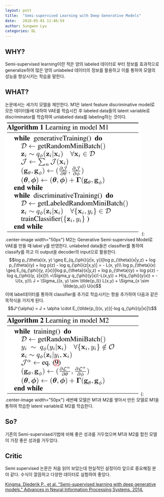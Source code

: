 ```yaml
---
layout: post
title:  "Semi-supervised Learning with Deep Generative Models"
date:   2018-05-01 11:46:59
author: Sungwon Lyu
categories: DL
---
```


## WHY? 
Semi-supervised learning이란 적은 양의 labeled 데이터로 부터 정보를 효과적으로 generalize하여 많은 양의 unlabeled 데이터의 정보를 활용하고 이를 통하여 모델의 성능을 향상시키는 학습을 말한다. 

## WHAT?
논문에서는 세가지 모델을 제안한다. M1은 latent feature discriminative model로 모든 데이터들에 대하여 VAE를 학습시킨 후 labeled data들의 latent variable로 discriminator를 학습하여 unlabeled data를 labeling하는 것이다. 
![image](/assets/images/sdgm1.png){: .center-image width="50px"}
M2는 Generative Semi-supervised Model로 VAE를 만들 때 label y를 반영한다. unlabeled data들은 classifier를 통하여 classify를 하고 이 output을 decoder의 input으로 활용한다. 
$$log p_{\theta}(x, y) \geq E_{q_{\phi}(z|x, y)}[log p_{\theta}(x|y,z) + log p_{\theta}(y) + log p(z) - log q_{\phi}(z|x,y)] = - L(x, y)\\
log p_{\theta}(x) \geq E_{q_{\phi}(y, z|x)}[log p_{\theta}(x|y,z) + log p_{\theta}(y) + log p(z) - log q_{\phi}(y, z|x)]\\
=\Sigma_y q_{\phi}(y|x)(-L(x,y)) + H(q_{\phi}(y|x)) = -U(x, y)\\
J = \Sigma_{(x, y) \sim \tilde{p_l}} L(x,y) + \Sigma_{x \sim \tilde{p_u}} U(x)$$
이에 label데이터를 통하여 classifier를 추가로 학습시키는 항을 추가하여 다음과 같은 목적식을 가지게 된다.
$$J^{\alpha} = J + \alpha \cdot E_{\tilde{p_l}(x, y)}[-log q_{\phi}(y|x)]\\$$
![image](/assets/images/sdgm2.png){: .center-image width="50px"}
세번째 모델은 M1과 M2를 쌓아서 만든 모델로 M1을 통하여 학습한 latent variable로 M2를 학습한다. 

## So?
기존의 Semi-supervised기법에 비해 좋은 성과를 거두었으며 M1과 M2를 합친 모델이 가장 좋은 성과를 거두었다. 

## Critic
Semi supervised 논문은 처음 읽어 보았는데 현실적인 설정이라 앞으로 중요해질 분야 같다. 수식이 깔끔하고 다양한 데이터로 실험하여 좋았다. 

[Kingma, Diederik P., et al. "Semi-supervised learning with deep generative models." Advances in Neural Information Processing Systems. 2014.](http://papers.nips.cc/paper/5352-semi-supervised-learning-with-deep-generative-models)
